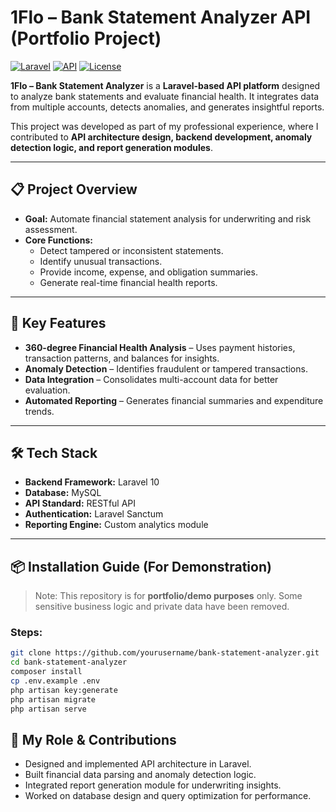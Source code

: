 # 1Flo – Bank Statement Analyzer API (Portfolio Project)

[![Laravel](https://img.shields.io/badge/Laravel-10-red)](https://laravel.com)
[![API](https://img.shields.io/badge/API-REST-green)](https://developer.mozilla.org/en-US/docs/Glossary/REST)
[![License](https://img.shields.io/badge/Status-Completed-brightgreen)]()

**1Flo – Bank Statement Analyzer** is a **Laravel-based API platform** designed to analyze bank statements and evaluate financial health. It integrates data from multiple accounts, detects anomalies, and generates insightful reports.  

This project was developed as part of my professional experience, where I contributed to **API architecture design, backend development, anomaly detection logic, and report generation modules**.

---

## 📋 Project Overview
- **Goal:** Automate financial statement analysis for underwriting and risk assessment.  
- **Core Functions:**  
  - Detect tampered or inconsistent statements.  
  - Identify unusual transactions.  
  - Provide income, expense, and obligation summaries.  
  - Generate real-time financial health reports.

---

## 🚀 Key Features
- **360-degree Financial Health Analysis** – Uses payment histories, transaction patterns, and balances for insights.
- **Anomaly Detection** – Identifies fraudulent or tampered transactions.
- **Data Integration** – Consolidates multi-account data for better evaluation.
- **Automated Reporting** – Generates financial summaries and expenditure trends.

---

## 🛠 Tech Stack
- **Backend Framework:** Laravel 10
- **Database:** MySQL
- **API Standard:** RESTful API
- **Authentication:** Laravel Sanctum
- **Reporting Engine:** Custom analytics module

---

## 📦 Installation Guide (For Demonstration)
> Note: This repository is for **portfolio/demo purposes** only. Some sensitive business logic and private data have been removed.

### Steps:
```bash
git clone https://github.com/yourusername/bank-statement-analyzer.git
cd bank-statement-analyzer
composer install
cp .env.example .env
php artisan key:generate
php artisan migrate
php artisan serve
```

## 💼 My Role & Contributions
- Designed and implemented API architecture in Laravel.
- Built financial data parsing and anomaly detection logic.
- Integrated report generation module for underwriting insights.
- Worked on database design and query optimization for performance.
